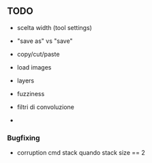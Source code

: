 ## TODO

- scelta width (tool settings)
- "save as" vs "save"

- copy/cut/paste

+ load images

+ layers
+ fuzziness
+ filtri di convoluzione
+ 



### Bugfixing
- corruption cmd stack quando stack size == 2

